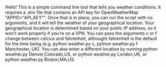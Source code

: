 Hello!  This is a simple command line tool that tells you weather conditions.  It requires a .env file that contains an API key for OpenWeatherMap "APPID="API_KEY"".  Once that is in place, you can run the script with no arguments, and it will tell the weather of your geographical location.  Your geographical location is determined based on your public IP address, so it won't work properly if you're on a VPN.  You can pass the arguments c or f change between celcius and fahrenheit, althought fahrenheit is the default for the time being (e.g. python weather.py c, python weather.py f Manchester, UK).  You can also enter a different location by running python weather.py Denver,Colorado,US, or python weather.py London,UK, or python weather.py Boston,MA,US.